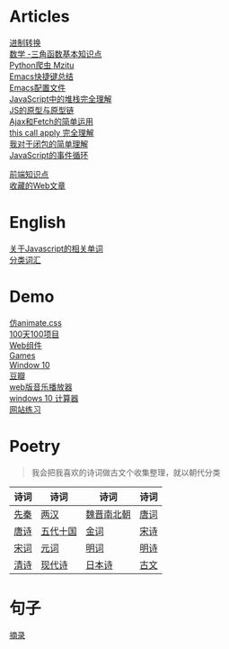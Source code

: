 # Articles
[进制转换](post/进制转换.md)  
[数学 -三角函数基本知识点](post/math_trigonometric_function.md)  
[Python爬虫 Mzitu](post/python_mzitu_all.md)  
[Emacs快捷键总结](post/Emacs快捷键总结.md)  
[Emacs配置文件](post/Emacs配置文件.md)  
[JavaScript中的堆栈完全理解](post/head_and_stack.md)  
[JS的原型与原型链](post/JS的原型与原型链)  
[Ajax和Fetch的简单运用](post/Ajax_n_Fetch的简单运用.md)  
[this call apply 完全理解](post/this_call_apply完全理解.md)  
[我对于闭包的简单理解](post/我对于闭包的简单理解.md)  
[JavaScript的事件循环](post/JavaScript的事件循环.md)  
  
[前端知识点](post/前端知识点.md)  
[收藏的Web文章](post/收藏的Web文章.md)  

# English
[关于Javascript的相关单词](English/Javascript.md)  
[分类词汇](English/Words.md)  

# Demo
[仿animate.css](demo/animate.css/animate.html)  
[100天100项目](demo/day100/day100.md)  
[Web组件](demo/components/components.md)  
[Games](demo/games/game.md)  
[Window 10](demo/windows10_desktop/index.html)  
[豆瓣](demo/douabn/index.html)  
[web版音乐播放器](demo/music_player_web/index.html)  
[windows 10 计算器](demo/windows_10_calculator/index.html)  
[网站练习](demo/website_practice/index.html)  

# Poetry
> 我会把我喜欢的诗词做古文个收集整理，就以朝代分类

| 诗词 | 诗词 | 诗词 | 诗词 |
| - | - | - | - |
| [先秦](poetry/先秦.md) | [两汉](poetry/两汉.md) | [魏晋南北朝](poetry/魏晋南北朝.md) | [唐词](poetry/唐词.md) |
| [唐诗](poetry/唐诗.md) | [五代十国](poetry/五代十国.md) | [金词](poetry/金词.md) | [宋诗](poetry/宋诗.md) |
| [宋词](poetry/宋词.md) | [元词](poetry/元词.md) | [明词](poetry/明词.md) | [明诗](poetry/明诗.md) |
| [清诗](poetry/清诗.md) | [现代诗](poetry/现代诗.md) | [日本诗](poetry/日本诗.md) | [古文](poetry/古文.md) |

# 句子
[摘录](句子/摘录.md)